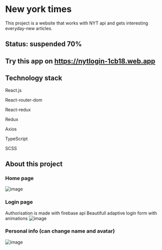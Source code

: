 # New york times

This project is a website that works with NYT api and gets interesting everyday-new articles. 

## Status: suspended 70%

## Try this app on https://nytlogin-1cb18.web.app

## Technology stack

React.js

React-router-dom

React-redux

Redux

Axios

TypeScript

SCSS

## About this project 

### Home page

![image](https://user-images.githubusercontent.com/77879337/135258057-65c0a69e-25e2-493a-ac92-eaf8b0936378.png)

### Login page
Authorisation is made with firebase api
Beautifull adaptive login form with animations
![image](https://user-images.githubusercontent.com/77879337/135258345-83416acc-9428-415d-b2c1-fb8479e99242.png)

### Personal info (can change name and avatar)

![image](https://user-images.githubusercontent.com/77879337/135260096-bf6a2a9a-d2fa-4dea-b60e-58201d0356e9.png)


